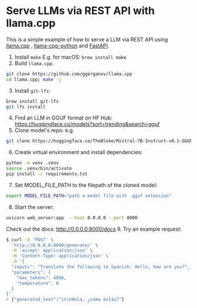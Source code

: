 # Serve LLMs via REST API with llama.cpp

This is a simple example of how to serve a LLM via REST API using [llama.cpp](https://github.com/ggerganov/llama.cpp)
, [llama-cpp-python](https://github.com/abetlen/llama-cpp-python) and [FastAPI](https://fastapi.tiangolo.com/).

1. Install `make`
E.g. for macOS: `brew install make`
2. Build `llama.cpp`:
```bash
git clone https://github.com/ggerganov/llama.cpp
cd llama.cpp; make -j
```
3. Install `git-lfs`:
```bash
brew install git-lfs
git lfs install
```
4. Find an LLM in GGUF format on HF Hub:
https://huggingface.co/models?sort=trending&search=gguf
5. Clone model's repo:
e.g. 
```bash
git clone https://huggingface.co/TheBloke/Mistral-7B-Instruct-v0.1-GGUF
```
6. Create virtual environment and install dependencies:
```bash
python -m venv .venv
source .venv/bin/activate
pip install -r requirements.txt
```
7. Set MODEL_FILE_PATH to the filepath of the cloned model:
```bash
export MODEL_FILE_PATH="path a model file with .gguf extension"
```
8. Start the server:
```bash 
uvicorn web_server:app  --host 0.0.0.0 --port 8000
```
Check out the docs: http://0.0.0.0:8000/docs
9. Try an example request:
```bash
$ curl -X 'POST' \
  'http://0.0.0.0:8000/generate/' \
  -H 'accept: application/json' \
  -H 'Content-Type: application/json' \
  -d '{
  "inputs": "Translate the following to Spanish: Hello, how are you?",
  "parameters": {
    "max_tokens": 4096,
    "temperature": 0
  }
}'
> {"generated_text":"\n\nHola, ¿cómo estás?"}
```
